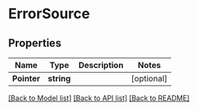 # ErrorSource

## Properties

Name | Type | Description | Notes
------------ | ------------- | ------------- | -------------
**Pointer** | **string** |  | [optional] 

[[Back to Model list]](../README.md#documentation-for-models) [[Back to API list]](../README.md#documentation-for-api-endpoints) [[Back to README]](../README.md)


